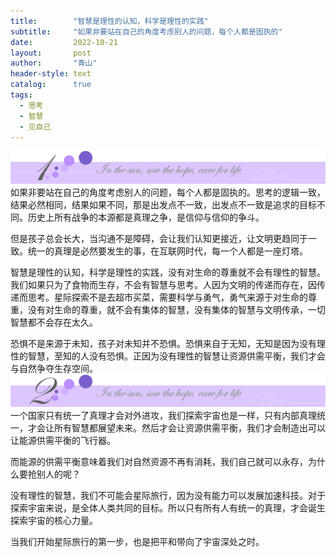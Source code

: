 ```yaml
---
title:        "智慧是理性的认知，科学是理性的实践"
subtitle:     "如果非要站在自己的角度考虑别人的问题，每个人都是固执的"
date:         2022-10-21
layout:       post
author:       "青山"
header-style: text
catalog:      true
tags:
  - 思考
  - 智慧
  - 见自己
---
```


![](/img/cut/01.jpg)
如果非要站在自己的角度考虑别人的问题，每个人都是固执的。思考的逻辑一致，结果必然相同，结果如果不同，那是出发点不一致，出发点不一致是追求的目标不同。历史上所有战争的本源都是真理之争，是信仰与信仰的争斗。

但是孩子总会长大，当沟通不是障碍，会让我们认知更接近，让文明更趋同于一致。统一的真理是必然要发生的事，在互联网时代，每一个人都是一座灯塔。

智慧是理性的认知，科学是理性的实践，没有对生命的尊重就不会有理性的智慧。我们如果只为了食物而生存，不会有智慧与思考。人因为文明的传递而存在，因传递而思考。星际探索不是去超市买菜，需要科学与勇气，勇气来源于对生命的尊重，没有对生命的尊重，就不会有集体的智慧，没有集体的智慧与文明传承，一切智慧都不会存在太久。

恐惧不是来源于未知，孩子对未知并不恐惧。恐惧来自于无知，无知是因为没有理性的智慧，至知的人没有恐惧。正因为没有理性的智慧让资源供需平衡，我们才会与自然争夺生存空间。
![](/img/cut/02.jpg)
一个国家只有统一了真理才会对外进攻，我们探索宇宙也是一样，只有内部真理统一，才会让所有智慧都展望未来。然后才会让资源供需平衡，我们才会制造出可以让能源供需平衡的飞行器。

而能源的供需平衡意味着我们对自然资源不再有消耗，我们自己就可以永存，为什么要抢别人的呢？

没有理性的智慧，我们不可能会星际旅行，因为没有能力可以发展加速科技。对于探索宇宙来说，是全体人类共同的目标。所以只有所有人有统一的真理，才会诞生探索宇宙的核心力量。

当我们开始星际旅行的第一步，也是把平和带向了宇宙深处之时。